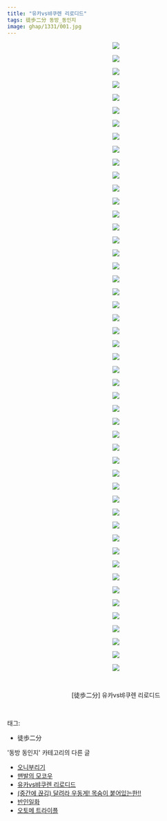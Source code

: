 ```yaml
---
title: "유카vs뱌쿠렌 리로디드"
tags: 徒歩二分 동방_동인지
image: ghap/1331/001.jpg
---
```

<div class="article">
<p style="text-align: center; clear: none; float: none;"><img src="{{ site.nasurl }}/ghap/1331/001.jpg"/></p>
<p style="text-align: center; clear: none; float: none;"><img src="{{ site.nasurl }}/ghap/1331/002.jpg"/></p>
<p style="text-align: center; clear: none; float: none;"><img src="{{ site.nasurl }}/ghap/1331/003.jpg"/></p>
<p style="text-align: center; clear: none; float: none;"><img src="{{ site.nasurl }}/ghap/1331/004.jpg"/></p>
<p style="text-align: center; clear: none; float: none;"><img src="{{ site.nasurl }}/ghap/1331/005.jpg"/></p>
<p style="text-align: center; clear: none; float: none;"><img src="{{ site.nasurl }}/ghap/1331/006.jpg"/></p>
<p style="text-align: center; clear: none; float: none;"><img src="{{ site.nasurl }}/ghap/1331/007.jpg"/></p>
<p style="text-align: center; clear: none; float: none;"><img src="{{ site.nasurl }}/ghap/1331/008.jpg"/></p>
<p style="text-align: center; clear: none; float: none;"><img src="{{ site.nasurl }}/ghap/1331/009.jpg"/></p>
<p style="text-align: center; clear: none; float: none;"><img src="{{ site.nasurl }}/ghap/1331/010.jpg"/></p>
<p style="text-align: center; clear: none; float: none;"><img src="{{ site.nasurl }}/ghap/1331/011.jpg"/></p>
<p style="text-align: center; clear: none; float: none;"><img src="{{ site.nasurl }}/ghap/1331/012.jpg"/></p>
<p style="text-align: center; clear: none; float: none;"><img src="{{ site.nasurl }}/ghap/1331/013.jpg"/></p>
<p style="text-align: center; clear: none; float: none;"><img src="{{ site.nasurl }}/ghap/1331/014.jpg"/></p>
<p style="text-align: center; clear: none; float: none;"><img src="{{ site.nasurl }}/ghap/1331/015.jpg"/></p>
<p style="text-align: center; clear: none; float: none;"><img src="{{ site.nasurl }}/ghap/1331/016.jpg"/></p>
<p style="text-align: center; clear: none; float: none;"><img src="{{ site.nasurl }}/ghap/1331/017.jpg"/></p>
<p style="text-align: center; clear: none; float: none;"><img src="{{ site.nasurl }}/ghap/1331/018.jpg"/></p>
<p style="text-align: center; clear: none; float: none;"><img src="{{ site.nasurl }}/ghap/1331/019.jpg"/></p>
<p style="text-align: center; clear: none; float: none;"><img src="{{ site.nasurl }}/ghap/1331/020.jpg"/></p>
<p style="text-align: center; clear: none; float: none;"><img src="{{ site.nasurl }}/ghap/1331/021.jpg"/></p>
<p style="text-align: center; clear: none; float: none;"><img src="{{ site.nasurl }}/ghap/1331/022.jpg"/></p>
<p style="text-align: center; clear: none; float: none;"><img src="{{ site.nasurl }}/ghap/1331/023.jpg"/></p>
<p style="text-align: center; clear: none; float: none;"><img src="{{ site.nasurl }}/ghap/1331/024.jpg"/></p>
<p style="text-align: center; clear: none; float: none;"><img src="{{ site.nasurl }}/ghap/1331/025.jpg"/></p>
<p style="text-align: center; clear: none; float: none;"><img src="{{ site.nasurl }}/ghap/1331/026.jpg"/></p>
<p style="text-align: center; clear: none; float: none;"><img src="{{ site.nasurl }}/ghap/1331/027.jpg"/></p>
<p style="text-align: center; clear: none; float: none;"><img src="{{ site.nasurl }}/ghap/1331/028.jpg"/></p>
<p style="text-align: center; clear: none; float: none;"><img src="{{ site.nasurl }}/ghap/1331/029.jpg"/></p>
<p style="text-align: center; clear: none; float: none;"><img src="{{ site.nasurl }}/ghap/1331/030.jpg"/></p>
<p style="text-align: center; clear: none; float: none;"><img src="{{ site.nasurl }}/ghap/1331/031.jpg"/></p>
<p style="text-align: center; clear: none; float: none;"><img src="{{ site.nasurl }}/ghap/1331/032.jpg"/></p>
<p style="text-align: center; clear: none; float: none;"><img src="{{ site.nasurl }}/ghap/1331/033.jpg"/></p>
<p style="text-align: center; clear: none; float: none;"><img src="{{ site.nasurl }}/ghap/1331/034.jpg"/></p>
<p style="text-align: center; clear: none; float: none;"><img src="{{ site.nasurl }}/ghap/1331/035.jpg"/></p>
<p style="text-align: center; clear: none; float: none;"><img src="{{ site.nasurl }}/ghap/1331/036.jpg"/></p>
<p style="text-align: center; clear: none; float: none;"><img src="{{ site.nasurl }}/ghap/1331/037.jpg"/></p>
<p style="text-align: center; clear: none; float: none;"><img src="{{ site.nasurl }}/ghap/1331/038.jpg"/></p>
<p style="text-align: center; clear: none; float: none;"><img src="{{ site.nasurl }}/ghap/1331/039.jpg"/></p>
<p style="text-align: center; clear: none; float: none;"><img src="{{ site.nasurl }}/ghap/1331/040.jpg"/></p>
<p style="text-align: center; clear: none; float: none;"><img src="{{ site.nasurl }}/ghap/1331/041.jpg"/></p>
<p style="text-align: center; clear: none; float: none;"><img src="{{ site.nasurl }}/ghap/1331/042.jpg"/></p>
<p style="text-align: center; clear: none; float: none;"><img src="{{ site.nasurl }}/ghap/1331/043.jpg"/></p>
<p style="text-align: center; clear: none; float: none;"><img src="{{ site.nasurl }}/ghap/1331/044.jpg"/></p>
<p style="text-align: center; clear: none; float: none;"><img src="{{ site.nasurl }}/ghap/1331/045.jpg"/></p>
<p style="text-align: center; clear: none; float: none;"><img src="{{ site.nasurl }}/ghap/1331/046.jpg"/></p>
<p style="text-align: center; clear: none; float: none;"><img src="{{ site.nasurl }}/ghap/1331/047.jpg"/></p>
<p style="text-align: center; clear: none; float: none;"><img src="{{ site.nasurl }}/ghap/1331/048.jpg"/></p>
<p style="text-align: center; clear: none; float: none;"><img src="{{ site.nasurl }}/ghap/1331/049.jpg"/></p>
<p style="text-align: center; clear: none; float: none;"><br/></p>
<p style="text-align: center; clear: none; float: none;">[徒歩二分] 유카vs뱌쿠렌 리로디드</p>
<p><br/></p>
</div><div class="tagTrail">
<p>태그: </p>
<ul>
<li>徒歩二分</li>
</ul>
</div><div class="another">
<p>'동방 동인지' 카테고리의 다른 글</p>
<ul>
<li><a href="/2016-08-03-ghap_1334">오니부리기</a></li>
<li><a href="/2016-08-03-ghap_1333">맨발의 모코우</a></li>
<li><a href="/2016-08-03-ghap_1331">유카vs뱌쿠렌 리로디드</a></li>
<li><a href="/2016-08-03-ghap_1330">(중간에 끊김) 달려라 우동게! 목숨이 붙어있는한!!</a></li>
<li><a href="/2016-08-03-ghap_1329">반인일화</a></li>
<li><a href="/2016-08-03-ghap_1328">오토메 트라이플</a></li>
</ul>
</div><div class="cb_module cb_fluid">
<div class="cb_wrt cb_profile">
</div><!-- commentList close -->
</div>